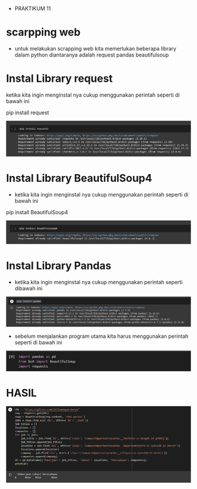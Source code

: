 - PRAKTIKUM 11

# scarpping web 

- untuk melakukan scrapping web kita memerlukan beberapa library dalam python diantaranya adalah request pandas beautifulsoup


# Instal Library request

ketika kita ingin menginstal nya cukup menggunakan perintah seperti di bawah ini

pip install request

![gambar1](gambar/gambaruy1.png)

# Instal Library BeautifulSoup4

- ketika kita ingin menginstal nya cukup menggunakan perintah seperti di bawah ini

pip install BeautifulSoup4

![gambar1](gambar/gambaruy2.png)

# Instal Library Pandas

- ketika kita ingin menginstal nya cukup menggunakan perintah seperti dibawah ini

![gambar1](gambar/gambaruy3.png)

- sebelum menjalankan program utama kita harus menggunakan perintah seperti di bawah ini

![gambar1](gambar/gambaruy4.png)

# HASIL

![gambar1](gambar/gambaruy7.png)

